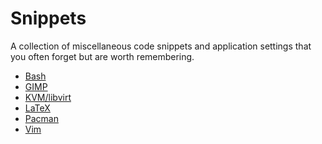 # Snippets

A collection of miscellaneous code snippets and application settings that you
often forget but are worth remembering.

 * [Bash](bash.md)
 * [GIMP](gimp.md)
 * [KVM/libvirt](kvm.md)
 * [LaTeX](latex.md)
 * [Pacman](pacman.md)
 * [Vim](vim.md)
